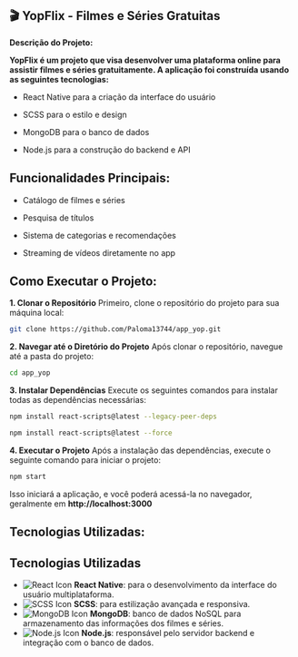 ## 🎬 YopFlix - Filmes e Séries Gratuitas 
**Descrição do Projeto:**

**YopFlix é um projeto que visa desenvolver uma plataforma online para assistir filmes e séries gratuitamente. 
A aplicação foi construída usando as seguintes tecnologias:**

- React Native para a criação da interface do usuário

- SCSS para o estilo e design

- MongoDB para o banco de dados

- Node.js para a construção do backend e API

## Funcionalidades Principais:
- Catálogo de filmes e séries

- Pesquisa de títulos

- Sistema de categorias e recomendações

- Streaming de vídeos diretamente no app

## Como Executar o Projeto:
**1. Clonar o Repositório**
Primeiro, clone o repositório do projeto para sua máquina local:

```bash
git clone https://github.com/Paloma13744/app_yop.git
```
**2. Navegar até o Diretório do Projeto**
Após clonar o repositório, navegue até a pasta do projeto:

```bash
cd app_yop
```

**3. Instalar Dependências**
Execute os seguintes comandos para instalar todas as dependências necessárias:

```bash
npm install react-scripts@latest --legacy-peer-deps
```

```bash
npm install react-scripts@latest --force
```

**4. Executar o Projeto**
Após a instalação das dependências, execute o seguinte comando para iniciar o projeto:

```bash
npm start
```
Isso iniciará a aplicação, e você poderá acessá-la no navegador, geralmente em **http://localhost:3000**

## Tecnologias Utilizadas:

## Tecnologias Utilizadas

- ![React Icon](https://img.icons8.com/color/48/000000/react-native.png) **React Native**: para o desenvolvimento da interface do usuário multiplataforma.
- ![SCSS Icon](https://img.icons8.com/color/48/000000/sass.png) **SCSS**: para estilização avançada e responsiva.
- ![MongoDB Icon](https://img.icons8.com/color/48/000000/mongodb.png) **MongoDB**: banco de dados NoSQL para armazenamento das informações dos filmes e séries.
- ![Node.js Icon](https://img.icons8.com/color/48/000000/nodejs.png) **Node.js**: responsável pelo servidor backend e integração com o banco de dados.
